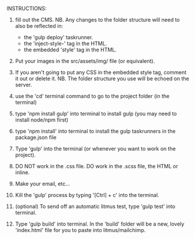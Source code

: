 INSTRUCTIONS: 

1. fill out the CMS. 
    NB. Any changes to the folder structure will need to also be reflected in:
      - the 'gulp deploy' taskrunner.
      - the 'inject-style-' tag in the HTML.
      - the embedded 'style' tag in the HTML.

2. Put your images in the src/assets/img/ file (or equivalent).

3. If you aren't going to put any CSS in the embedded style tag, comment it out or delete it.
    NB. The folder structure you use will be echoed on the server.

4. use the 'cd' terminal command to go to the project folder (in the terminal)

5. type 'npm install gulp' into terminal to install gulp (you may need to install node/npm first)

6. type 'npm install' into terminal to install the gulp taskrunners in the package.json file

7. Type 'gulp' into the terminal (or whenever you want to work on the project).

8. DO NOT work in the .css file. DO work in the .scss file, the HTML <head> or inline.

9. Make your email, etc...

10. Kill the 'gulp' process by typing '[Ctrl] + c' into the terminal.

11. (optional) To send off an automatic litmus test, type 'gulp test' into terminal.

12. Type 'gulp build' into terminal. In the 'build' folder will be a new, lovely 'index.html' file for you to paste into litmus/mailchimp.
